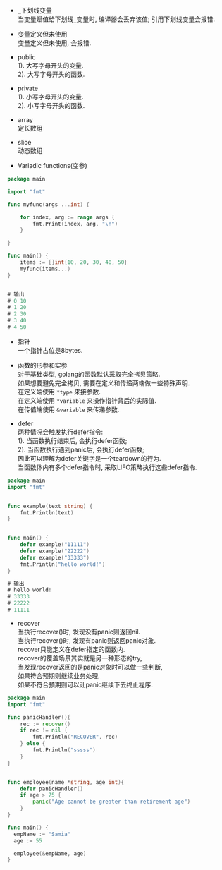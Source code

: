 
- `_`下划线变量  
当变量赋值给下划线`_`变量时, 编译器会丢弃该值; 引用下划线变量会报错.  


- 变量定义但未使用  
变量定义但未使用, 会报错.   


- public  
1). 大写字母开头的变量.  
2). 大写字母开头的函数.  


- private  
1). 小写字母开头的变量.  
2). 小写字母开头的函数.  


- array  
定长数组


- slice  
动态数组


- Variadic functions(变参)  
```go
package main

import "fmt"

func myfunc(args ...int) {

	for index, arg := range args {
		fmt.Print(index, arg, "\n")
	}

}

func main() {
	items := []int{10, 20, 30, 40, 50}
	myfunc(items...)
}


# 输出
# 0 10
# 1 20
# 2 30
# 3 40
# 4 50
```


- 指针   
一个指针占位是8bytes.


- 函数的形参和实参     
对于基础类型, golang的函数默认采取完全拷贝策略.    
如果想要避免完全拷贝, 需要在定义和传递两端做一些特殊声明.    
在定义端使用 `*type` 来接参数.    
在定义端使用 `*variable` 来操作指针背后的实际值.  
在传值端使用 `&variable` 来传递参数.    



- defer  
两种情况会触发执行defer指令:  
1). 当函数执行结束后, 会执行defer函数;  
2). 当函数执行遇到panic后, 会执行defer函数;   
因此可以理解为defer关键字是一个teardown的行为.  
当函数体内有多个defer指令时, 采取LIFO策略执行这些defer指令.  
```go
package main
import "fmt"


func example(text string) {
    fmt.Println(text)
}


func main() {
    defer example("11111")
    defer example("22222")
    defer example("33333")
    fmt.Println("hello world!")
}

# 输出
# hello world!
# 33333
# 22222
# 11111
```


- recover  
当执行recover()时, 发现没有panic则返回nil.  
当执行recover()时, 发现有panic则返回panic对象.  
recover只能定义在defer指定的函数内.  
recover的覆盖场景其实就是另一种形态的try,  
当发现recover返回的是panic对象时可以做一些判断,   
如果符合预期则继续业务处理,   
如果不符合预期则可以让panic继续下去终止程序.  
```go
package main
import "fmt"

func panicHandler(){
    rec := recover()
    if rec != nil {
        fmt.Println("RECOVER", rec)
    } else {
        fmt.Println("sssss")
    }
}


func employee(name *string, age int){
    defer panicHandler()
    if age > 75 {
        panic("Age cannot be greater than retirement age")
    }
}

func main() {
  empName := "Samia"
  age := 55

  employee(&empName, age)      
}
```

